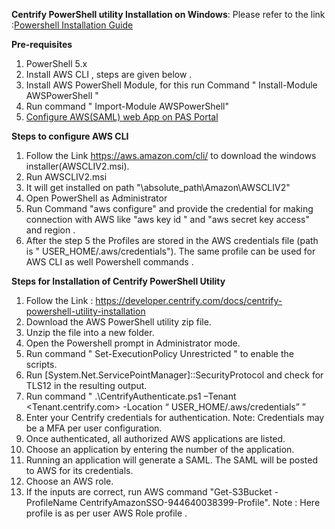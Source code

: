 
**Centrify PowerShell utility Installation on Windows**: Please refer to the link :[Powershell Installation Guide](https://developer.centrify.com/docs/aws-powershell-utility-v10)

**Pre-requisites**

1. PowerShell 5.x  
2. Install AWS CLI , steps are given below .  
3. Install AWS PowerShell Module, for this run Command " Install-Module AWSPowerShell "  
4. Run command " Import-Module AWSPowerShell"  
5. [Configure AWS(SAML) web App on PAS Portal](https://stage-docs.centrify.com/Content/Applications/AppsWeb/AmazonSAML.htm?cshid=1067#Amazon_Web_Services_(SAML))

**Steps to configure AWS CLI**

1. Follow the Link https://aws.amazon.com/cli/ to download the windows installer(AWSCLIV2.msi).  
2. Run AWSCLIV2.msi   
3. It will get installed on path "\absolute_path\Amazon\AWSCLIV2"  
4. Open PowerShell as Administrator  
5. Run Command "aws configure" and provide the credential for making connection with AWS like "aws key id " and "aws secret key access" and region .  
6. After the step 5 the Profiles are stored in the AWS credentials file (path is " USER_HOME/.aws/credentials"). The same profile can be used for AWS CLI as well Powershell commands .  

**Steps for Installation of Centrify PowerShell Utility**

1. Follow the Link : https://developer.centrify.com/docs/centrify-powershell-utility-installation  
2. Download the AWS PowerShell utility zip file.  
3. Unzip the file into a new folder.  
4. Open the Powershell prompt in Administrator mode.  
5. Run command " Set-ExecutionPolicy Unrestricted " to enable the scripts.  
6. Run [System.Net.ServicePointManager]::SecurityProtocol and check for TLS12 in the resulting output.  
7. Run command " .\CentrifyAuthenticate.ps1 –Tenant <Tenant.centrify.com> -Location “ USER_HOME/.aws/credentials” ”  
8. Enter your Centrify credentials for authentication. Note: Credentials may be a MFA per user configuration.  
9. Once authenticated, all authorized AWS applications are listed.  
10. Choose an application by entering the number of the application.  
11. Running an application will generate a SAML. The SAML will be posted to AWS for its credentials.  
12. Choose an AWS role.  
13. If the inputs are correct, run AWS command "Get-S3Bucket -ProfileName CentrifyAmazonSSO-944640038399-Profile". Note : Here profile is as per user AWS Role profile . 
